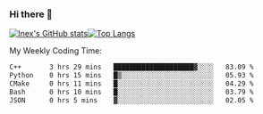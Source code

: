 ### Hi there 👋
[![lnex's GitHub stats](https://github-readme-stats.vercel.app/api?username=lnexenl&count_private=true&show_icons=true)](https://github.com/anuraghazra/github-readme-stats)[![Top Langs](https://github-readme-stats.vercel.app/api/top-langs/?username=lnexenl&layout=compact&langs_count=8&exclude_repo=32-bit-MIPS-CPU)](https://github.com/anuraghazra/github-readme-stats)

My Weekly Coding Time:
<!--START_SECTION:waka-->

```txt
C++       3 hrs 29 mins   ████████████████████▓░░░░   83.09 %
Python    0 hrs 15 mins   █▒░░░░░░░░░░░░░░░░░░░░░░░   05.93 %
CMake     0 hrs 11 mins   █░░░░░░░░░░░░░░░░░░░░░░░░   04.29 %
Bash      0 hrs 10 mins   █░░░░░░░░░░░░░░░░░░░░░░░░   03.79 %
JSON      0 hrs 5 mins    ▓░░░░░░░░░░░░░░░░░░░░░░░░   02.05 %
```

<!--END_SECTION:waka-->

